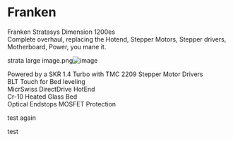 # Franken
Franken Stratasys Dimension 1200es   
Complete overhaul, replacing the Hotend, Stepper Motors, Stepper drivers, Motherboard, Power, you mane it. 


strata large image.png![image](https://user-images.githubusercontent.com/18175813/110194259-b1ed7e80-7e05-11eb-9c98-d722472cf591.png)

Powered by a SKR 1.4 Turbo with TMC 2209 Stepper Motor Drivers  
BLT Touch for Bed leveling  
MicrSwiss DirectDrive HotEnd  
Cr-10 Heated Glass Bed  
Optical Endstops
MOSFET Protection




test again  

test


